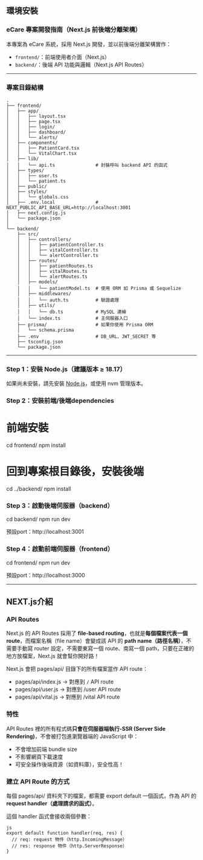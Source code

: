 ## 環境安裝

### eCare 專案開發指南（Next.js 前後端分離架構）

本專案為 eCare 系統，採用 Next.js 開發，並以前後端分離架構實作：

- `frontend/`：前端使用者介面（Next.js）
- `backend/`：後端 API 功能與邏輯（Next.js API Routes）

---

### 專案目錄結構
```
.
├── frontend/
│   ├── app/
│   │   ├── layout.tsx
│   │   ├── page.tsx
│   │   ├── login/
│   │   ├── dashboard/
│   │   └── alerts/
│   ├── components/
│   │   ├── PatientCard.tsx
│   │   └── VitalChart.tsx
│   ├── lib/
│   │   └── api.ts               # 封裝呼叫 backend API 的函式
│   ├── types/
│   │   ├── user.ts
│   │   └── patient.ts
│   ├── public/
│   ├── styles/
│   │   └── globals.css
│   ├── .env.local               # NEXT_PUBLIC_API_BASE_URL=http://localhost:3001
│   ├── next.config.js
│   └── package.json
│
└── backend/
    ├── src/
    │   ├── controllers/
    │   │   ├── patientController.ts
    │   │   ├── vitalController.ts
    │   │   └── alertController.ts
    │   ├── routes/
    │   │   ├── patientRoutes.ts
    │   │   ├── vitalRoutes.ts
    │   │   └── alertRoutes.ts
    │   ├── models/
    │   │   └── patientModel.ts  # 使用 ORM 如 Prisma 或 Sequelize
    │   ├── middlewares/
    │   │   └── auth.ts          # 驗證處理
    │   ├── utils/
    │   │   └── db.ts            # MySQL 連線
    │   └── index.ts             # 主伺服器入口
    ├── prisma/                  # 如果你使用 Prisma ORM
    │   └── schema.prisma
    ├── .env                     # DB_URL、JWT_SECRET 等
    ├── tsconfig.json
    └── package.json

```
---

### Step 1：安裝 Node.js（建議版本 ≥ 18.17）

如果尚未安裝，請先安裝 [Node.js](https://nodejs.org/)，或使用 nvm 管理版本。

### Step 2：安裝前端/後端dependencies

# 前端安裝

cd frontend/
npm install

# 回到專案根目錄後，安裝後端

cd ../backend/
npm install

### Step 3：啟動後端伺服器（backend）

cd backend/
npm run dev

預設port：http://localhost:3001

### Step 4：啟動前端伺服器（frontend）

cd frontend/
npm run dev

預設port：http://localhost:3000

---

## NEXT.js介紹

### API Routes

Next.js 的 API Routes 採用了 **file-based routing**，也就是**每個檔案代表一個 route**，而檔案名稱（file name）會變成該 API 的 **path name（路徑名稱）**，不需要手動寫 router 設定，不需要東寫一個 route、南寫一個 path，只要在正確的地方放檔案，Next.js 就會幫你開好路！

Next.js 會把 pages/api/ 目錄下的所有檔案當作 API route：

- pages/api/index.js → 對應到 `/` API route
- pages/api/user.js → 對應到 /user API route
- pages/api/vital.js → 對應到 /vital API route

### 特性

API Routes 裡的所有程式碼**只會在伺服器端執行-SSR (Server Side Rendering)**，不會被打包進瀏覽器端的 JavaScript 中：

- 不會增加前端 bundle size
- 不影響網頁下載速度
- 可安全操作後端資源（如資料庫），安全性高！

### 建立 API Route 的方式

每個 pages/api/ 資料夾下的檔案，都需要 export default 一個函式，作為 API 的 **request handler（處理請求的函式）**。

這個 handler 函式會接收兩個參數：

```
js
export default function handler(req, res) {
  // req: request 物件（http.IncomingMessage）
  // res: response 物件（http.ServerResponse）
}

```